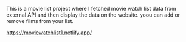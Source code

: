 This is a movie list project where I fetched movie watch list data from          
external API and then display the data on the website. yoou can add or remove films from your list.                                                                                                       
 
https://moviewatchlist1.netlify.app/    

